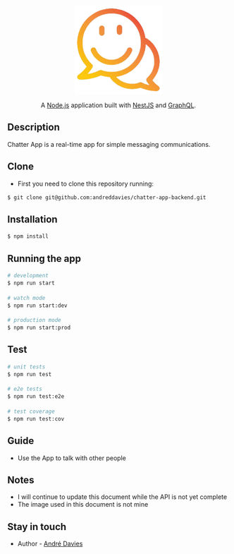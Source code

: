 <p align="center">
  <a href="https://github.com/andreddavies/chatter-app-backend" target="blank"><img src="./logo.png" width="200" alt="App Logo" /></a>
</p>

  <p align="center">A <a href="http://nodejs.org" target="_blank">Node.js</a> application built with <a href="https://nestjs.com/" target="_blank">NestJS</a> and <a href="https://graphql.org/" target="_blank">GraphQL</a>.</p>
    <!-- <p align="center">
<a href="https://www.npmjs.com/~nestjscore" target="_blank"><img src="https://img.shields.io/npm/v/@nestjs/core.svg" alt="NPM Version" /></a>
</p> -->

## Description

Chatter App is a real-time app for simple messaging communications.

## Clone

- First you need to clone this repository running:

```bash
$ git clone git@github.com:andreddavies/chatter-app-backend.git
```

## Installation

```bash
$ npm install
```

## Running the app

```bash
# development
$ npm run start

# watch mode
$ npm run start:dev

# production mode
$ npm run start:prod
```

## Test

```bash
# unit tests
$ npm run test

# e2e tests
$ npm run test:e2e

# test coverage
$ npm run test:cov
```

## Guide

- Use the App to talk with other people

## Notes

- I will continue to update this document while the API is not yet complete
- The image used in this document is not mine

## Stay in touch

- Author - [André Davies](https://www.linkedin.com/in/andr%C3%A9-davies-24a69b17a/)
